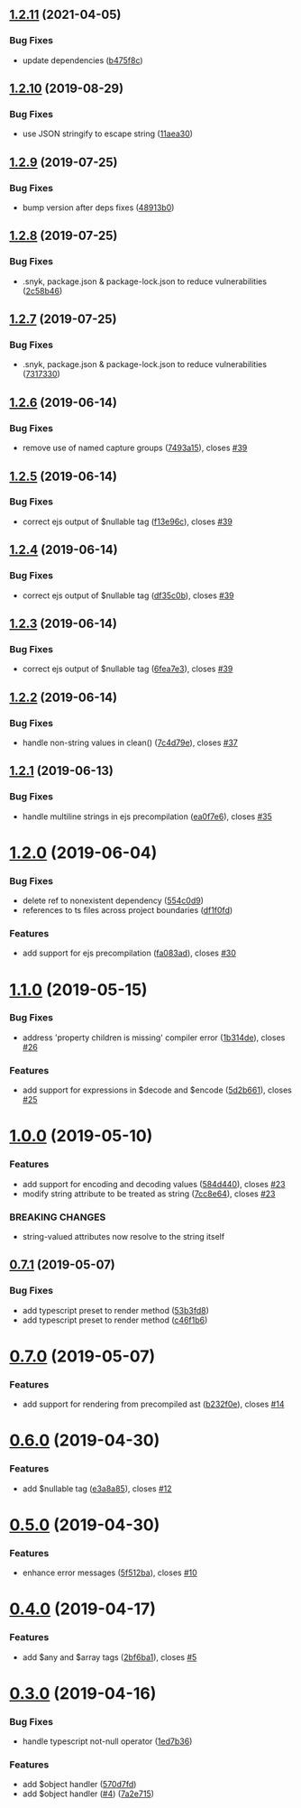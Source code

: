 ## [1.2.11](https://github.com/mattstrom/typesafe-templates/compare/1.2.10...1.2.11) (2021-04-05)


### Bug Fixes

* update dependencies ([b475f8c](https://github.com/mattstrom/typesafe-templates/commit/b475f8c4e612693977e0736fa5949a70b0fa955c))

## [1.2.10](https://github.com/mattstrom/typesafe-templates/compare/1.2.9...1.2.10) (2019-08-29)


### Bug Fixes

* use JSON stringify to escape string ([11aea30](https://github.com/mattstrom/typesafe-templates/commit/11aea30))

## [1.2.9](https://github.com/mattstrom/typesafe-templates/compare/1.2.8...1.2.9) (2019-07-25)


### Bug Fixes

* bump version after deps fixes ([48913b0](https://github.com/mattstrom/typesafe-templates/commit/48913b0))

## [1.2.8](https://github.com/mattstrom/typesafe-templates/compare/1.2.7...1.2.8) (2019-07-25)


### Bug Fixes

* .snyk, package.json & package-lock.json to reduce vulnerabilities ([2c58b46](https://github.com/mattstrom/typesafe-templates/commit/2c58b46))

## [1.2.7](https://github.com/mattstrom/typesafe-templates/compare/1.2.6...1.2.7) (2019-07-25)


### Bug Fixes

* .snyk, package.json & package-lock.json to reduce vulnerabilities ([7317330](https://github.com/mattstrom/typesafe-templates/commit/7317330))

## [1.2.6](https://github.com/mattstrom/typesafe-templates/compare/1.2.5...1.2.6) (2019-06-14)


### Bug Fixes

* remove use of named capture groups ([7493a15](https://github.com/mattstrom/typesafe-templates/commit/7493a15)), closes [#39](https://github.com/mattstrom/typesafe-templates/issues/39)

## [1.2.5](https://github.com/mattstrom/typesafe-templates/compare/1.2.4...1.2.5) (2019-06-14)


### Bug Fixes

* correct ejs output of $nullable tag ([f13e96c](https://github.com/mattstrom/typesafe-templates/commit/f13e96c)), closes [#39](https://github.com/mattstrom/typesafe-templates/issues/39)

## [1.2.4](https://github.com/mattstrom/typesafe-templates/compare/1.2.3...1.2.4) (2019-06-14)


### Bug Fixes

* correct ejs output of $nullable tag ([df35c0b](https://github.com/mattstrom/typesafe-templates/commit/df35c0b)), closes [#39](https://github.com/mattstrom/typesafe-templates/issues/39)

## [1.2.3](https://github.com/mattstrom/typesafe-templates/compare/1.2.2...1.2.3) (2019-06-14)


### Bug Fixes

* correct ejs output of $nullable tag ([6fea7e3](https://github.com/mattstrom/typesafe-templates/commit/6fea7e3)), closes [#39](https://github.com/mattstrom/typesafe-templates/issues/39)

## [1.2.2](https://github.com/mattstrom/typesafe-templates/compare/1.2.1...1.2.2) (2019-06-14)


### Bug Fixes

* handle non-string values in clean() ([7c4d79e](https://github.com/mattstrom/typesafe-templates/commit/7c4d79e)), closes [#37](https://github.com/mattstrom/typesafe-templates/issues/37)

## [1.2.1](https://github.com/mattstrom/typesafe-templates/compare/1.2.0...1.2.1) (2019-06-13)


### Bug Fixes

* handle multiline strings in ejs precompilation ([ea0f7e6](https://github.com/mattstrom/typesafe-templates/commit/ea0f7e6)), closes [#35](https://github.com/mattstrom/typesafe-templates/issues/35)

# [1.2.0](https://github.com/mattstrom/typesafe-templates/compare/1.1.0...1.2.0) (2019-06-04)


### Bug Fixes

* delete ref to nonexistent dependency ([554c0d9](https://github.com/mattstrom/typesafe-templates/commit/554c0d9))
* references to ts files across project boundaries ([df1f0fd](https://github.com/mattstrom/typesafe-templates/commit/df1f0fd))


### Features

* add support for ejs precompilation ([fa083ad](https://github.com/mattstrom/typesafe-templates/commit/fa083ad)), closes [#30](https://github.com/mattstrom/typesafe-templates/issues/30)

# [1.1.0](https://github.com/mattstrom/typesafe-templates/compare/1.0.0...1.1.0) (2019-05-15)


### Bug Fixes

* address 'property children is missing' compiler error ([1b314de](https://github.com/mattstrom/typesafe-templates/commit/1b314de)), closes [#26](https://github.com/mattstrom/typesafe-templates/issues/26)


### Features

* add support for expressions in $decode and $encode ([5d2b661](https://github.com/mattstrom/typesafe-templates/commit/5d2b661)), closes [#25](https://github.com/mattstrom/typesafe-templates/issues/25)

# [1.0.0](https://github.com/mattstrom/typesafe-templates/compare/0.7.1...1.0.0) (2019-05-10)


### Features

* add support for encoding and decoding values ([584d440](https://github.com/mattstrom/typesafe-templates/commit/584d440)), closes [#23](https://github.com/mattstrom/typesafe-templates/issues/23)
* modify string attribute to be treated as string ([7cc8e64](https://github.com/mattstrom/typesafe-templates/commit/7cc8e64)), closes [#23](https://github.com/mattstrom/typesafe-templates/issues/23)


### BREAKING CHANGES

* string-valued attributes now resolve to the string itself

## [0.7.1](https://github.com/mattstrom/typesafe-templates/compare/0.7.0...0.7.1) (2019-05-07)


### Bug Fixes

* add typescript preset to render method ([53b3fd8](https://github.com/mattstrom/typesafe-templates/commit/53b3fd8))
* add typescript preset to render method ([c46f1b6](https://github.com/mattstrom/typesafe-templates/commit/c46f1b6))

# [0.7.0](https://github.com/mattstrom/typesafe-templates/compare/0.6.0...0.7.0) (2019-05-07)


### Features

* add support for rendering from precompiled ast ([b232f0e](https://github.com/mattstrom/typesafe-templates/commit/b232f0e)), closes [#14](https://github.com/mattstrom/typesafe-templates/issues/14)

# [0.6.0](https://github.com/mattstrom/typesafe-templates/compare/0.5.0...0.6.0) (2019-04-30)


### Features

* add $nullable tag ([e3a8a85](https://github.com/mattstrom/typesafe-templates/commit/e3a8a85)), closes [#12](https://github.com/mattstrom/typesafe-templates/issues/12)

# [0.5.0](https://github.com/mattstrom/typesafe-templates/compare/0.4.0...0.5.0) (2019-04-30)


### Features

* enhance error messages ([5f512ba](https://github.com/mattstrom/typesafe-templates/commit/5f512ba)), closes [#10](https://github.com/mattstrom/typesafe-templates/issues/10)

# [0.4.0](https://github.com/mattstrom/typesafe-templates/compare/0.3.0...0.4.0) (2019-04-17)


### Features

* add $any and $array tags ([2bf6ba1](https://github.com/mattstrom/typesafe-templates/commit/2bf6ba1)), closes [#5](https://github.com/mattstrom/typesafe-templates/issues/5)

# [0.3.0](https://github.com/mattstrom/typesafe-templates/compare/0.2.4...0.3.0) (2019-04-16)


### Bug Fixes

* handle typescript not-null operator ([1ed7b36](https://github.com/mattstrom/typesafe-templates/commit/1ed7b36))


### Features

* add $object handler ([570d7fd](https://github.com/mattstrom/typesafe-templates/commit/570d7fd))
* add $object handler ([#4](https://github.com/mattstrom/typesafe-templates/issues/4)) ([7a2e715](https://github.com/mattstrom/typesafe-templates/commit/7a2e715))
